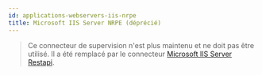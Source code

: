 ```yaml
---
id: applications-webservers-iis-nrpe
title: Microsoft IIS Server NRPE (déprécié)
---
```


> Ce connecteur de supervision n'est plus maintenu et ne doit pas être utilisé. Il a été remplacé par le connecteur [Microsoft IIS Server Restapi](applications-webservers-iis-restapi.md).
